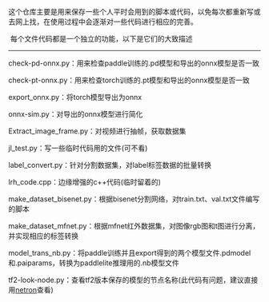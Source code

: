 这个仓库主要是用来保存一些个人平时会用到的脚本或代码，以免每次都重新写或去网上找，在使用过程中会逐渐对一些代码进行相应的完善。


​	每个文件代码都是一个独立的功能，以下是它们的大致描述

------

check-pd-onnx.py：用来检查paddle训练的.pd模型和导出的onnx模型是否一致

check-pt-onnx.py：用来检查torch训练的.pt模型和导出的onnx模型是否一致

export_onnx.py：将torch模型导出为onnx

onnx-sim.py：对导出的onnx模型进行简化

Extract_image_frame.py：对视频进行抽帧，获取数据集

jl_test.py：写一些临时代码用的文件(可不看)

label_convert.py：针对分割数据集，对label标签数据的批量转换

lrh_code.cpp：边缘增强的c++代码(临时留着的)

make_dataset_bisenet.py：根据bisenet分割网络，对train.txt、val.txt文件编写的脚本

make_dataset_mfnet.py：根据mfnet红外数据集，对图像rgb图和t图进行分离，并实现相应的标签转换

model_trans_nb.py：将paddle训练并且export得到的两个模型文件.pdmodel和.paiparams，转换为paddlelite推理用的.nb模型文件

tf2-look-node.py：查看tf2版本保存的模型的节点名称(此代码有问题，建议直接用[netron](https://netron.app/)查看)
